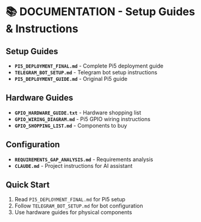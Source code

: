 # 📚 DOCUMENTATION - Setup Guides & Instructions

## Setup Guides
- **`PI5_DEPLOYMENT_FINAL.md`** - Complete Pi5 deployment guide
- **`TELEGRAM_BOT_SETUP.md`** - Telegram bot setup instructions  
- **`PI5_DEPLOYMENT_GUIDE.md`** - Original Pi5 guide

## Hardware Guides  
- **`GPIO_HARDWARE_GUIDE.txt`** - Hardware shopping list
- **`GPIO_WIRING_DIAGRAM.md`** - Pi5 GPIO wiring instructions
- **`GPIO_SHOPPING_LIST.md`** - Components to buy

## Configuration
- **`REQUIREMENTS_GAP_ANALYSIS.md`** - Requirements analysis
- **`CLAUDE.md`** - Project instructions for AI assistant

## Quick Start
1. Read `PI5_DEPLOYMENT_FINAL.md` for Pi5 setup
2. Follow `TELEGRAM_BOT_SETUP.md` for bot configuration
3. Use hardware guides for physical components